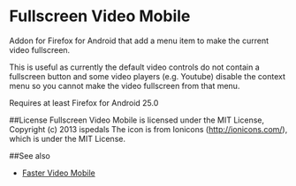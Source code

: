 # Fullscreen Video Mobile

Addon for Firefox for Android that add a menu item to make the current video fullscreen.

This is useful as currently the default video controls do not contain a fullscreen button and some video players (e.g. Youtube) disable
the context menu so you cannot make the video fullscreen from that menu.

Requires at least Firefox for Android 25.0

##License
Fullscreen Video Mobile is licensed under the MIT License, Copyright (c) 2013 ispedals
The icon is from Ionicons (http://ionicons.com/), which is under the MIT License.

##See also
* [Faster Video Mobile](https://github.com/ispedals/Faster-Video-Mobile)
